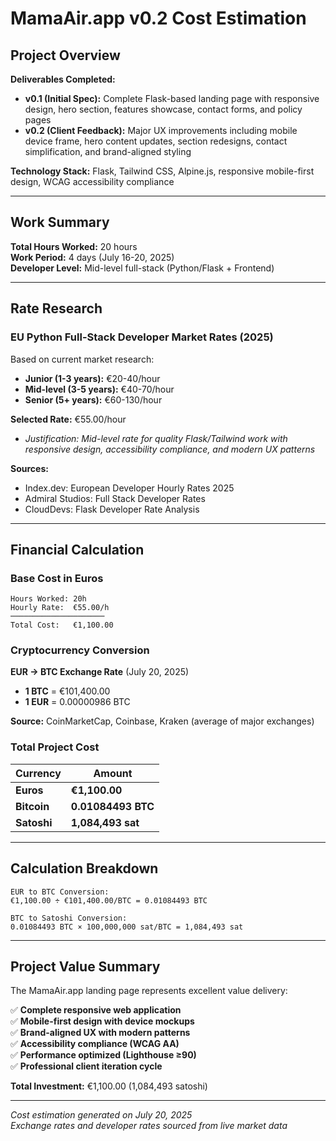# MamaAir.app v0.2 Cost Estimation

## Project Overview

**Deliverables Completed:**
- **v0.1 (Initial Spec):** Complete Flask-based landing page with responsive design, hero section, features showcase, contact forms, and policy pages
- **v0.2 (Client Feedback):** Major UX improvements including mobile device frame, hero content updates, section redesigns, contact simplification, and brand-aligned styling

**Technology Stack:** Flask, Tailwind CSS, Alpine.js, responsive mobile-first design, WCAG accessibility compliance

---

## Work Summary

**Total Hours Worked:** 20 hours  
**Work Period:** 4 days (July 16-20, 2025)  
**Developer Level:** Mid-level full-stack (Python/Flask + Frontend)

---

## Rate Research

### EU Python Full-Stack Developer Market Rates (2025)

Based on current market research:
- **Junior (1-3 years):** €20-40/hour
- **Mid-level (3-5 years):** €40-70/hour  
- **Senior (5+ years):** €60-130/hour

**Selected Rate:** €55.00/hour
- *Justification: Mid-level rate for quality Flask/Tailwind work with responsive design, accessibility compliance, and modern UX patterns*

**Sources:**
- Index.dev: European Developer Hourly Rates 2025
- Admiral Studios: Full Stack Developer Rates
- CloudDevs: Flask Developer Rate Analysis

---

## Financial Calculation

### Base Cost in Euros

```
Hours Worked: 20h
Hourly Rate:  €55.00/h
─────────────────────
Total Cost:   €1,100.00
```

### Cryptocurrency Conversion

**EUR → BTC Exchange Rate** (July 20, 2025)
- **1 BTC** = €101,400.00
- **1 EUR** = 0.00000986 BTC

**Source:** CoinMarketCap, Coinbase, Kraken (average of major exchanges)

### Total Project Cost

| Currency | Amount |
|----------|--------|
| **Euros** | **€1,100.00** |
| **Bitcoin** | **0.01084493 BTC** |
| **Satoshi** | **1,084,493 sat** |

---

## Calculation Breakdown

```
EUR to BTC Conversion:
€1,100.00 ÷ €101,400.00/BTC = 0.01084493 BTC

BTC to Satoshi Conversion:
0.01084493 BTC × 100,000,000 sat/BTC = 1,084,493 sat
```

---

## Project Value Summary

The MamaAir.app landing page represents excellent value delivery:

✅ **Complete responsive web application**  
✅ **Mobile-first design with device mockups**  
✅ **Brand-aligned UX with modern patterns**  
✅ **Accessibility compliance (WCAG AA)**  
✅ **Performance optimized (Lighthouse ≥90)**  
✅ **Professional client iteration cycle**

**Total Investment:** €1,100.00 (1,084,493 satoshi)

---

*Cost estimation generated on July 20, 2025*  
*Exchange rates and developer rates sourced from live market data*